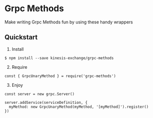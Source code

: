 # Grpc Methods

Make writing Grpc Methods fun by using these handy wrappers

## Quickstart

1. Install

```
$ npm install --save kinesis-exchange/grpc-methods
```

2. Require

```
const { GrpcUnaryMethod } = require('grpc-methods')
```

3. Enjoy

```
const server = new grpc.Server()

server.addService(serviceDefinition, {
  myMethod: new GrpcUnaryMethod(myMethod, '[myMethod]').register()
})
```
